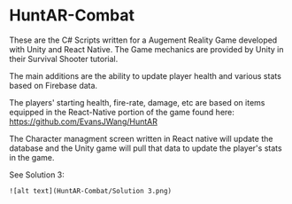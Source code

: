 # HuntAR-Combat
 
 These are the C# Scripts written for a Augement Reality Game developed with Unity and React Native. 
 The Game mechanics are provided by Unity in their Survival Shooter tutorial. 
 
 The main additions are the ability to update player health and various stats based on Firebase data.
 
 The players' starting health, fire-rate, damage, etc are based on items equipped in the React-Native portion of the game
found here: https://github.com/EvansJWang/HuntAR

The Character managment screen written in React native will update the database and the Unity game will pull that data to update the 
player's stats in the game.

See Solution 3:

```![alt text](HuntAR-Combat/Solution 3.png)```
